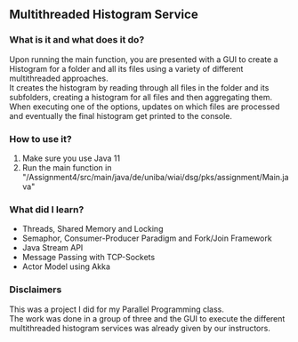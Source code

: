 ## Multithreaded Histogram Service

### What is it and what does it do?
Upon running the main function, you are presented with a GUI to create a Histogram for a folder and all its files using a variety of different multithreaded approaches.  
It creates the histogram by reading through all files in the folder and its subfolders, creating a histogram for all files and then aggregating them.  
When executing one of the options, updates on which files are processed and eventually the final histogram get printed to the console.

### How to use it?
1. Make sure you use Java 11
2. Run the main function in "/Assignment4/src/main/java/de/uniba/wiai/dsg/pks/assignment/Main.java"

### What did I learn?
* Threads, Shared Memory and Locking
* Semaphor, Consumer-Producer Paradigm and Fork/Join Framework
* Java Stream API
* Message Passing with TCP-Sockets
* Actor Model using Akka

### Disclaimers
This was a project I did for my Parallel Programming class.  
The work was done in a group of three and the GUI to execute the different multithreaded histogram services was already given by our instructors.
